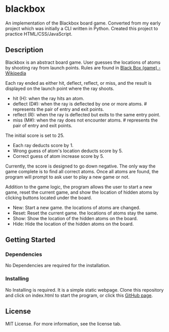 # blackbox
An implementation of the Blackbox board game. Converted from my early project which was initially a CLI written in Python.
Created this project to practice HTML/CSS/JavaScript.

## Description
Blackbox is an abstract board game. User guesses the locations of atoms by shooting ray from launch points.
Rules are found in [Black Box (game) - Wikipedia](https://en.wikipedia.org/wiki/Black_Box_(game))

Each ray ended as either hit, deflect, reflect, or miss, and the result is displayed on the launch point where the ray shoots.
* hit (H): when the ray hits an atom.
* deflect (D#): when the ray is deflected by one or more atoms. # represents the pair of entry and exit points.
* reflect (R): when the ray is deflected but exits to the same entry point.
* miss (M#): when the ray does not encounter atoms. # represents the pair of entry and exit points.

The initial score is set to 25.
* Each ray deducts score by 1.
* Wrong guess of atom's location deducts score by 5.
* Correct guess of atom increase score by 5.

Currently, the score is designed to go down negative. The only way the game complete is to find all correct atoms.
Once all atoms are found, the program will prompt to ask user to play a new game or not.

Addition to the game logic, the program allows the user to start a new game, reset the current game, and show the location of hidden atoms by clicking buttons located under the board.
* New: Start a new game. the locations of atoms are changed.
* Reset: Reset the current game. the locations of atoms stay the same.
* Show: Show the location of the hidden atoms on the board.
* Hide: Hide the location of the hidden atoms on the board.

## Getting Started

### Dependencies
No Dependencies are required for the installation.

### Installing
No Installing is required. It is a simple static webpage.
Clone this repository and click on index.html to start the program, or click this [GitHub page](https://leahin.github.io/blackbox/).

## License
MIT License. For more information, see the license tab.
